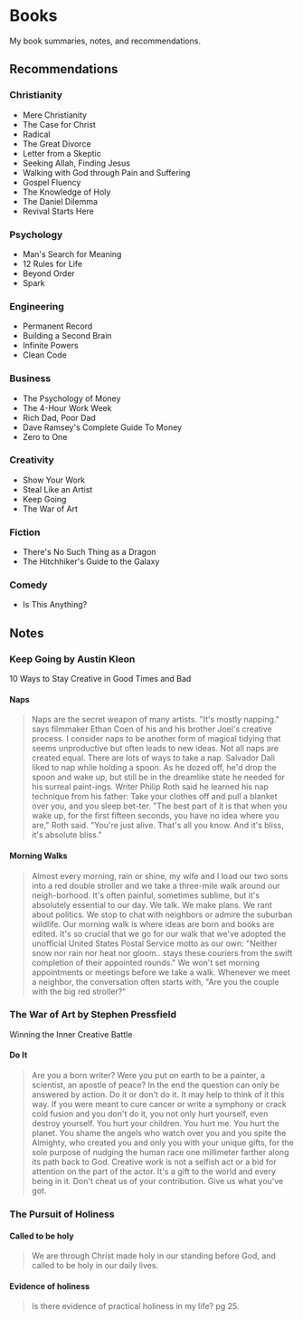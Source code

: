 # Books
My book summaries, notes, and recommendations.

## Recommendations
### Christianity
- Mere Christianity
- The Case for Christ
- Radical
- The Great Divorce
- Letter from a Skeptic
- Seeking Allah, Finding Jesus
- Walking with God through Pain and Suffering
- Gospel Fluency
- The Knowledge of Holy
- The Daniel Dilemma
- Revival Starts Here

### Psychology
- Man's Search for Meaning
- 12 Rules for Life
- Beyond Order
- Spark

### Engineering
- Permanent Record
- Building a Second Brain
- Infinite Powers
- Clean Code

### Business
- The Psychology of Money
- The 4-Hour Work Week
- Rich Dad, Poor Dad
- Dave Ramsey's Complete Guide To Money
- Zero to One

### Creativity
- Show Your Work
- Steal Like an Artist
- Keep Going
- The War of Art

### Fiction
- There's No Such Thing as a Dragon
- The Hitchhiker's Guide to the Galaxy

### Comedy
- Is This Anything?

## Notes

### Keep Going by Austin Kleon
10 Ways to Stay Creative in Good Times and Bad

#### Naps
> Naps are the secret weapon of many artists. "It's mostly napping." says filmmaker Ethan Coen of his and his brother Joel's creative process. I consider naps to be another form of magical tidying that seems unproductive but often leads to new ideas.
Not all naps are created equal. There are lots of ways to take a nap. Salvador Dali liked to nap while holding a spoon. As he dozed off, he'd drop the spoon and wake up, but still be in the dreamlike state he needed for his surreal paint-ings. Writer Philip Roth said he learned his nap technique from his father: Take your clothes off and pull a blanket over you, and you sleep bet-ter. "The best part of it is that when you wake up, for the first fifteen seconds, you have no idea where you are," Roth said. "You're just alive. That's all you know. And it's bliss, it's absolute bliss."

#### Morning Walks
> Almost every morning, rain or shine, my wife and I load our two sons into a red double stroller and we take a three-mile walk around our neigh-borhood. It's often painful, sometimes sublime, but it's absolutely essential to our day. We talk.
We make plans. We rant about politics. We stop to chat with neighbors or admire the suburban wildlife.
Our morning walk is where ideas are born and books are edited. It's so crucial that we go for our walk that we've adopted the unofficial United States Postal Service motto as our own:
"Neither snow nor rain nor heat nor gloom.. stays these couriers from the swift completion of their appointed rounds." We won't set morning appointments or meetings before we take a walk. Whenever we meet a neighbor, the conversation often starts with, "Are you the couple with the big red stroller?"

### The War of Art by Stephen Pressfield
Winning the Inner Creative Battle

#### Do It
> Are you a born writer? Were you put on earth to be a painter, a scientist, an apostle of peace? In the end the question can only be answered by action.
Do it or don't do it.
It may help to think of it this way. If you were meant to cure cancer or write a symphony or crack cold fusion and you don't do it, you not only hurt yourself, even destroy yourself. You hurt your children.
You hurt me. You hurt the planet.
You shame the angels who watch over you and you spite the Almighty, who created you and only you with your unique gifts, for the sole purpose of nudging the human race one millimeter farther along its path back to God.
Creative work is not a selfish act or a bid for attention on the part of the actor. It's a gift to the world and every being in it.
Don't cheat us of your contribution. Give us what you've got.

### The Pursuit of Holiness

#### Called to be holy
> We are through Christ made holy in our standing before God, and called to be holy in our daily lives.

#### Evidence of holiness
> Is there evidence of practical holiness in my life? pg 25.

